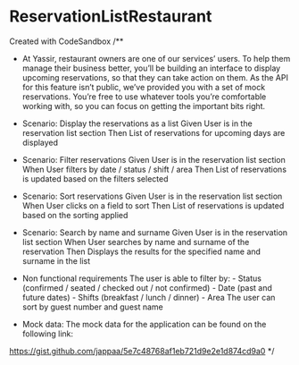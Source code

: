 # ReservationListRestaurant

Created with CodeSandbox
/\*\*

- At Yassir, restaurant owners are one of our services’ users. To help them manage their business better, you’ll be building an interface to display upcoming reservations, so that they can take action on them. As the API for this feature isn’t public, we’ve provided you with a set of mock reservations. You’re free to use whatever tools you’re comfortable working with, so you can focus on getting the important bits right.

- Scenario: Display the reservations as a list Given User is in the reservation list section Then List of reservations for upcoming days are displayed

- Scenario: Filter reservations Given User is in the reservation list section When User filters by date / status / shift / area Then List of reservations is updated based on the filters selected
- Scenario: Sort reservations Given User is in the reservation list section When User clicks on a field to sort Then List of reservations is updated based on the sorting applied

- Scenario: Search by name and surname Given User is in the reservation list section When User searches by name and surname of the reservation Then Displays the results for the specified name and surname in the list

* Non functional requirements The user is able to filter by: - Status (confirmed / seated / checked out / not confirmed) - Date (past and future dates) - Shifts (breakfast / lunch / dinner) - Area The user can sort by guest number and guest name

* Mock data: The mock data for the application can be found on the following link:

https://gist.github.com/jappaa/5e7c48768af1eb721d9e2e1d874cd9a0
\*/
